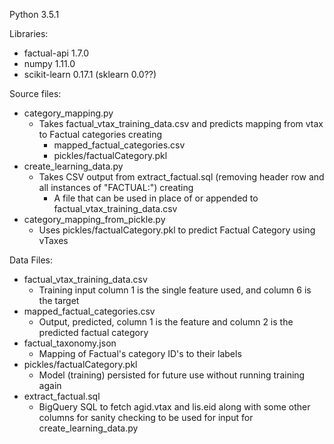 Python 3.5.1

Libraries:
* factual-api 1.7.0
* numpy 1.11.0
* scikit-learn 0.17.1 (sklearn 0.0??)

Source files:
* category_mapping.py
  * Takes factual_vtax_training_data.csv and predicts mapping from vtax to Factual categories creating
    *  mapped_factual_categories.csv
    *  pickles/factualCategory.pkl
* create_learning_data.py
  * Takes CSV output from extract_factual.sql (removing header row and all instances of "FACTUAL:") creating
    *  A file that can be used in place of or appended to factual_vtax_training_data.csv
* category_mapping_from_pickle.py
  * Uses pickles/factualCategory.pkl to predict Factual Category using vTaxes

Data Files:
* factual_vtax_training_data.csv
  * Training input column 1 is the single feature used, and column 6 is the target
* mapped_factual_categories.csv
  * Output, predicted, column 1 is the feature and column 2 is the predicted factual category  
* factual_taxonomy.json
  * Mapping of Factual's category ID's to their labels
* pickles/factualCategory.pkl
  * Model (training) persisted for future use without running training again
* extract_factual.sql
  * BigQuery SQL to fetch agid.vtax and lis.eid along with some other columns for sanity checking to be used for input for create_learning_data.py
